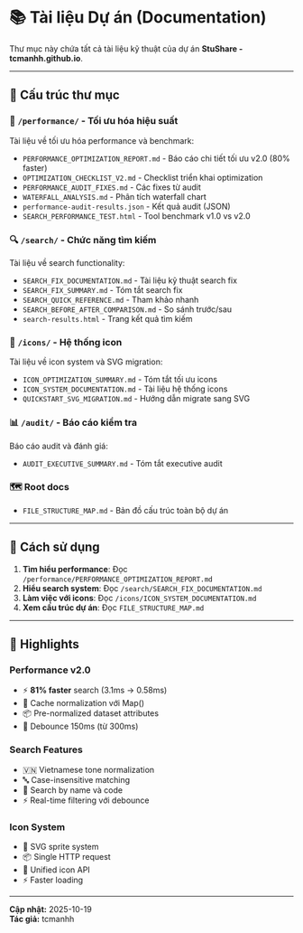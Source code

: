 # 📚 Tài liệu Dự án (Documentation)

Thư mục này chứa tất cả tài liệu kỹ thuật của dự án **StuShare - tcmanhh.github.io**.

---

## 📁 Cấu trúc thư mục

### 🚀 `/performance/` - Tối ưu hóa hiệu suất

Tài liệu về tối ưu hóa performance và benchmark:

- `PERFORMANCE_OPTIMIZATION_REPORT.md` - Báo cáo chi tiết tối ưu v2.0 (80% faster)
- `OPTIMIZATION_CHECKLIST_V2.md` - Checklist triển khai optimization
- `PERFORMANCE_AUDIT_FIXES.md` - Các fixes từ audit
- `WATERFALL_ANALYSIS.md` - Phân tích waterfall chart
- `performance-audit-results.json` - Kết quả audit (JSON)
- `SEARCH_PERFORMANCE_TEST.html` - Tool benchmark v1.0 vs v2.0

### 🔍 `/search/` - Chức năng tìm kiếm

Tài liệu về search functionality:

- `SEARCH_FIX_DOCUMENTATION.md` - Tài liệu kỹ thuật search fix
- `SEARCH_FIX_SUMMARY.md` - Tóm tắt search fix
- `SEARCH_QUICK_REFERENCE.md` - Tham khảo nhanh
- `SEARCH_BEFORE_AFTER_COMPARISON.md` - So sánh trước/sau
- `search-results.html` - Trang kết quả tìm kiếm

### 🎨 `/icons/` - Hệ thống icon

Tài liệu về icon system và SVG migration:

- `ICON_OPTIMIZATION_SUMMARY.md` - Tóm tắt tối ưu icons
- `ICON_SYSTEM_DOCUMENTATION.md` - Tài liệu hệ thống icons
- `QUICKSTART_SVG_MIGRATION.md` - Hướng dẫn migrate sang SVG

### 📊 `/audit/` - Báo cáo kiểm tra

Báo cáo audit và đánh giá:

- `AUDIT_EXECUTIVE_SUMMARY.md` - Tóm tắt executive audit

### 🗺️ Root docs

- `FILE_STRUCTURE_MAP.md` - Bản đồ cấu trúc toàn bộ dự án

---

## 📖 Cách sử dụng

1. **Tìm hiểu performance**: Đọc `/performance/PERFORMANCE_OPTIMIZATION_REPORT.md`
2. **Hiểu search system**: Đọc `/search/SEARCH_FIX_DOCUMENTATION.md`
3. **Làm việc với icons**: Đọc `/icons/ICON_SYSTEM_DOCUMENTATION.md`
4. **Xem cấu trúc dự án**: Đọc `FILE_STRUCTURE_MAP.md`

---

## 🎯 Highlights

### Performance v2.0

- ⚡ **81% faster** search (3.1ms → 0.58ms)
- 🧠 Cache normalization với Map()
- 📦 Pre-normalized dataset attributes
- 🔄 Debounce 150ms (từ 300ms)

### Search Features

- 🇻🇳 Vietnamese tone normalization
- 🔤 Case-insensitive matching
- 📝 Search by name và code
- ⚡ Real-time filtering với debounce

### Icon System

- 🎨 SVG sprite system
- 📦 Single HTTP request
- 🔄 Unified icon API
- ⚡ Faster loading

---

**Cập nhật:** 2025-10-19  
**Tác giả:** tcmanhh
